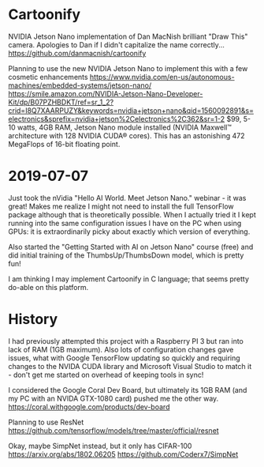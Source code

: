 # Cartoonify
NVIDIA Jetson Nano implementation of Dan MacNish brilliant "Draw This" camera.
Apologies to Dan if I didn't capitalize the name correctly...
https://github.com/danmacnish/cartoonify

Planning to use the new NVIDIA Jetson Nano to implement this with a few cosmetic enhancements
https://www.nvidia.com/en-us/autonomous-machines/embedded-systems/jetson-nano/
https://smile.amazon.com/NVIDIA-Jetson-Nano-Developer-Kit/dp/B07PZHBDKT/ref=sr_1_2?crid=I8Q7XAARPUZY&keywords=nvidia+jetson+nano&qid=1560092891&s=electronics&sprefix=nvidia+jetson%2Celectronics%2C362&sr=1-2
$99, 5-10 watts, 4GB RAM, Jetson Nano module installed (NVIDIA Maxwell™ architecture with 128 NVIDIA CUDA® cores). This has an astonishing 472 MegaFlops of 16-bit floating point.

# 2019-07-07

Just took the nVidia "Hello AI World. Meet Jetson Nano." webinar - it was great! Makes me realize I might not need to install the full TensorFlow package although that is theoretically possible. When I actually tried it I kept running into the same configuration issues I have on the PC when using GPUs: it is extraordinarily picky about exactly which version of everything.

Also started the "Getting Started with AI on Jetson Nano" course (free) and did initial training of the ThumbsUp/ThumbsDown model, which is pretty fun!

I am thinking I may implement Cartoonify in C language; that seems pretty do-able on this platform.

# History

I had previously attempted this project with a Raspberry PI 3 but ran into lack of RAM (1GB maximum).
Also lots of configuration changes gave issues, what with Google TensorFlow updating so quickly and requiring changes to the NVIDA CUDA library and Microsoft Visual Studio to match it - don't get me started on overhead of keeping tools in sync!

I considered the Google Coral Dev Board, but ultimately its 1GB RAM (and my PC with an NVIDA GTX-1080 card) pushed me the other way.
https://coral.withgoogle.com/products/dev-board

Planning to use ResNet
https://github.com/tensorflow/models/tree/master/official/resnet

Okay, maybe SimpNet instead, but it only has CIFAR-100
https://arxiv.org/abs/1802.06205
https://github.com/Coderx7/SimpNet
